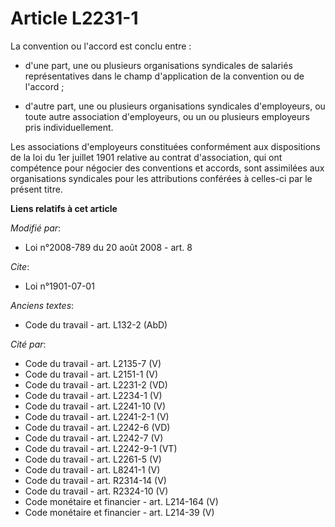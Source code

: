 # Article L2231-1

La convention ou l'accord est conclu entre :

- d'une part, une ou plusieurs organisations syndicales de salariés représentatives dans le champ d'application de la
convention ou de l'accord ;

- d'autre part, une ou plusieurs organisations syndicales d'employeurs, ou toute autre association d'employeurs, ou un ou
plusieurs employeurs pris individuellement.

Les associations d'employeurs constituées conformément aux dispositions de la loi du 1er juillet 1901 relative au contrat
d'association, qui ont compétence pour négocier des conventions et accords, sont assimilées aux organisations syndicales pour
les attributions conférées à celles-ci par le présent titre.

**Liens relatifs à cet article**

_Modifié par_:

  - Loi n°2008-789 du 20 août 2008 - art. 8

_Cite_:

  - Loi n°1901-07-01

_Anciens textes_:

  - Code du travail - art. L132-2 (AbD)

_Cité par_:

  - Code du travail - art. L2135-7 (V)
  - Code du travail - art. L2151-1 (V)
  - Code du travail - art. L2231-2 (VD)
  - Code du travail - art. L2234-1 (V)
  - Code du travail - art. L2241-10 (V)
  - Code du travail - art. L2241-2-1 (V)
  - Code du travail - art. L2242-6 (VD)
  - Code du travail - art. L2242-7 (V)
  - Code du travail - art. L2242-9-1 (VT)
  - Code du travail - art. L2261-5 (V)
  - Code du travail - art. L8241-1 (V)
  - Code du travail - art. R2314-14 (V)
  - Code du travail - art. R2324-10 (V)
  - Code monétaire et financier - art. L214-164 (V)
  - Code monétaire et financier - art. L214-39 (V)
